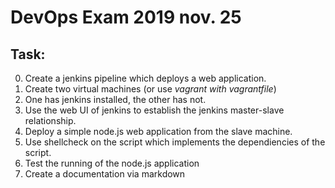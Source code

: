 # DevOps Exam 2019 nov. 25

## Task:

0. Create a jenkins pipeline which deploys a web application.
1. Create two virtual machines (or use *vagrant with vagrantfile*)
2. One has jenkins installed, the other has not.
3. Use the web UI of jenkins to establish the jenkins master-slave relationship.
4. Deploy a simple node.js web application from the slave machine.
5. Use shellcheck on the script which implements the dependiencies of the script.
6. Test the running of the node.js application
7. Create a documentation via markdown